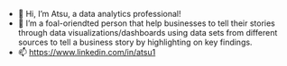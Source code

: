- 👋 Hi, I’m Atsu, a data analytics professional!
- 👀 I’m a foal-oriendted person that help businesses to tell their stories through data visualizations/dashboards using data sets from different sources to tell a business story by highlighting on key findings. 
- 📫 https://www.linkedin.com/in/atsu1

<!---
DanKoffie/DanKoffie is a ✨ special ✨ repository because its `README.md` (this file) appears on your GitHub profile.
You can click the Preview link to take a look at your changes.
--->
